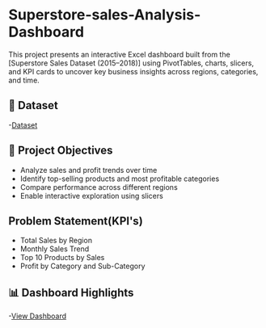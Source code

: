 # Superstore-sales-Analysis-Dashboard
This project presents an interactive Excel dashboard built from the [Superstore Sales Dataset (2015–2018)] using PivotTables, charts, slicers, and KPI cards to uncover key business insights across regions, categories, and time.

## 📁 Dataset
-<a href="https://github.com/Rupali-2001/Superstore-sales-Analysis-Dashboard/blob/main/Superstore_clean.csv">Dataset</a>

## 📌 Project Objectives

- Analyze sales and profit trends over time
- Identify top-selling products and most profitable categories
- Compare performance across different regions
- Enable interactive exploration using slicers

## Problem Statement(KPI's)

- Total Sales by Region
- Monthly Sales Trend
- Top 10 Products by Sales
- Profit by Category and Sub-Category

## 📊 Dashboard Highlights

-<a href="https://github.com/Rupali-2001/Superstore-sales-Analysis-Dashboard/blob/main/sales%20data%20dashboard.jpg">View Dashboard</a>

